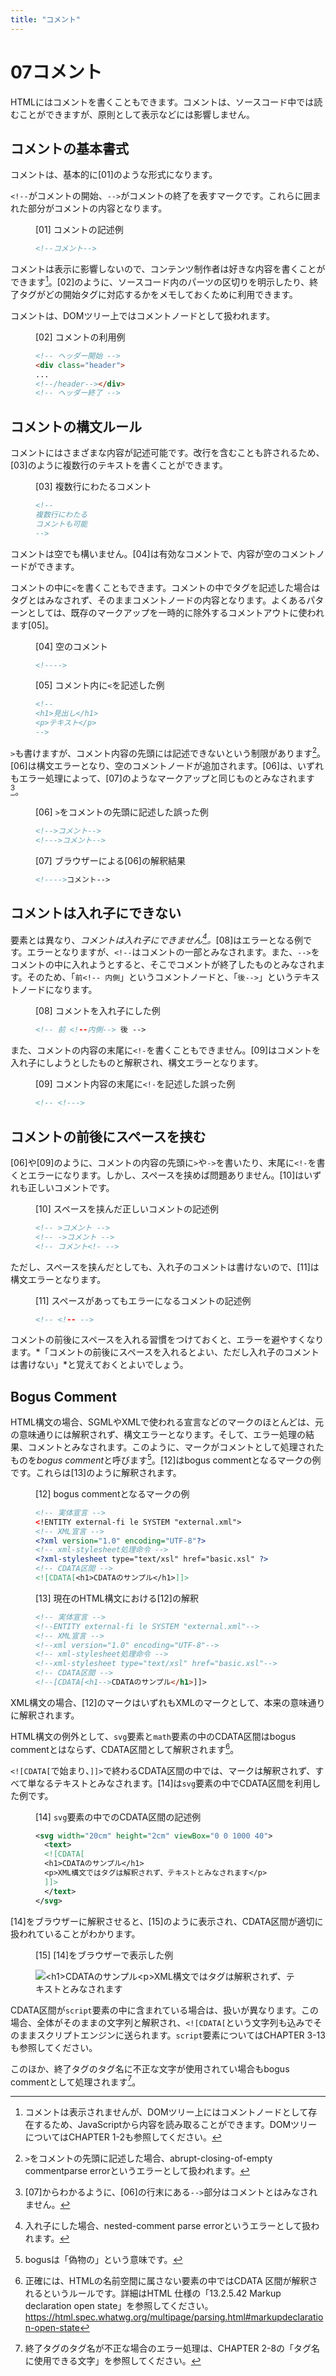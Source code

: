 ```yaml
---
title: "コメント"
---
```


# <span class="number">07</span>コメント

HTMLにはコメントを書くこともできます。コメントは、ソースコード中では読むことができますが、原則として表示などには影響しません。

## コメントの基本書式

コメントは、基本的に\[01]のような形式になります。

`<!--`がコメントの開始、`-->`がコメントの終了を表すマークです。これらに囲まれた部分がコメントの内容となります。

<figure>
<figcaption>[01] コメントの記述例</figcaption>

```html
<!--コメント-->
```

</figure>

コメントは表示に影響しないので、コンテンツ制作者は好きな内容を書くことができます[^1]。\[02]のように、ソースコード内のパーツの区切りを明示したり、終了タグがどの開始タグに対応するかをメモしておくために利用できます。

コメントは、DOMツリー上ではコメントノードとして扱われます。

[^1]: コメントは表示されませんが、DOMツリー上にはコメントノードとして存在するため、JavaScriptから内容を読み取ることができます。DOMツリーについてはCHAPTER 1-2も参照してください。

<figure>
<figcaption>[02] コメントの利用例</figcaption>

```html
<!-- ヘッダー開始 --> 
<div class="header"> 
... 
<!--/header--></div> 
<!-- ヘッダー終了 --> 
```

</figure>

## コメントの構文ルール

コメントにはさまざまな内容が記述可能です。改行を含むことも許されるため、\[03]のように複数行のテキストを書くことができます。

<figure>
<figcaption>[03] 複数行にわたるコメント</figcaption>

```html
<!--
複数行にわたる 
コメントも可能 
-->
```

</figure>

コメントは空でも構いません。\[04]は有効なコメントで、内容が空のコメントノードができます。

コメントの中に`<`を書くこともできます。コメントの中でタグを記述した場合はタグとはみなされず、そのままコメントノードの内容となります。よくあるパターンとしては、既存のマークアップを一時的に除外するコメントアウトに使われます\[05]。

<figure>
<figcaption>[04] 空のコメント</figcaption>

```html
<!---->
```

</figure>

<figure>
<figcaption>[05] コメント内に<code>&lt;</code>を記述した例</figcaption>

```html
<!--
<h1>見出し</h1>
<p>テキスト</p>
-->
```

</figure>

`>`も書けますが、コメント内容の先頭には記述できないという制限があります[^2]。\[06]は構文エラーとなり、空のコメントノードが追加されます。\[06]は、いずれもエラー処理によって、\[07]のようなマークアップと同じものとみなされます[^3]。

[^2]: `>`をコメントの先頭に記述した場合、abrupt-closing-of-empty commentparse errorというエラーとして扱われます。

[^3]: \[07]からわかるように、\[06]の行末にある`-->`部分はコメントとはみなされません。

<figure>
<figcaption>[06] <code>></code>をコメントの先頭に記述した誤った例</figcaption>

```html
<!-->コメント-->
<!--->コメント-->
```

</figure>

<figure>
<figcaption>[07] ブラウザーによる[06]の解釈結果</figcaption>

```html
<!---->コメント-->
```

</figure>

## コメントは入れ子にできない

要素とは異なり、*コメントは入れ子にできません[^4]。*\[08]はエラーとなる例です。エラーとなりますが、`<!--`はコメントの一部とみなされます。また、`-->`をコメントの中に入れようとすると、そこでコメントが終了したものとみなされます。そのため、「`前<!-- 内側`」というコメントノードと、「`後-->`」というテキストノードになります。

[^4]: 入れ子にした場合、nested-comment parse errorというエラーとして扱われます。

<figure>
<figcaption>[08] コメントを入れ子にした例</figcaption>

```html
<!-- 前 <!--内側--> 後 -->
```

</figure>

また、コメントの内容の末尾に`<!-`を書くこともできません。\[09]はコメントを入れ子にしようとしたものと解釈され、構文エラーとなります。

<figure>
<figcaption>[09] コメント内容の末尾に<code>&lt;!-</code>を記述した誤った例</figcaption>

```html
<!-- <!--->
```

</figure>

## コメントの前後にスペースを挟む

\[06]や\[09]のように、コメントの内容の先頭に`>`や`->`を書いたり、末尾に`<!-`を書くとエラーになります。しかし、スペースを挟めば問題ありません。\[10]はいずれも正しいコメントです。

<figure>
<figcaption>[10] スペースを挟んだ正しいコメントの記述例</figcaption>

```html
<!-- >コメント -->
<!-- ->コメント -->
<!-- コメント<!- -->
```

</figure>

ただし、スペースを挟んだとしても、入れ子のコメントは書けないので、\[11]は構文エラーとなります。

<figure>
<figcaption>[11] スペースがあってもエラーになるコメントの記述例</figcaption>

```html
<!-- <!-- -->
```

</figure>

コメントの前後にスペースを入れる習慣をつけておくと、エラーを避やすくなります。*「コメントの前後にスペースを入れるとよい、ただし入れ子のコメントは書けない」*と覚えておくとよいでしょう。

## Bogus Comment

HTML構文の場合、SGMLやXMLで使われる宣言などのマークのほとんどは、元の意味通りには解釈されず、構文エラーとなります。そして、エラー処理の結果、コメントとみなされます。このように、マークがコメントとして処理されたものを*bogus comment*と呼びます[^5]。\[12]はbogus commentとなるマークの例です。これらは\[13]のように解釈されます。

[^5]: bogusは「偽物の」という意味です。

<figure>
<figcaption>[12] bogus commentとなるマークの例</figcaption>

```xml
<!-- 実体宣言 -->
<!ENTITY external-fi le SYSTEM "external.xml">
<!-- XML宣言 -->
<?xml version="1.0" encoding="UTF-8"?>
<!-- xml-stylesheet処理命令 -->
<?xml-stylesheet type="text/xsl" href="basic.xsl" ?>
<!-- CDATA区間 -->
<![CDATA[<h1>CDATAのサンプル</h1>]]>
```

</figure>

<figure>
<figcaption>[13] 現在のHTML構文における[12]の解釈</figcaption>

```html
<!-- 実体宣言 -->
<!--ENTITY external-fi le SYSTEM "external.xml"-->
<!-- XML宣言 -->
<!--xml version="1.0" encoding="UTF-8"-->
<!-- xml-stylesheet処理命令 -->
<!--xml-stylesheet type="text/xsl" href="basic.xsl"-->
<!-- CDATA区間 -->
<!--[CDATA[<h1-->CDATAのサンプル</h1>]]>
```

</figure>

XML構文の場合、\[12]のマークはいずれもXMLのマークとして、本来の意味通りに解釈されます。

HTML構文の例外として、`svg`要素と`math`要素の中のCDATA区間はbogus commentとはならず、CDATA区間として解釈されます[^6]。

[^6]: 正確には、HTMLの名前空間に属さない要素の中ではCDATA 区間が解釈されるというルールです。詳細はHTML 仕様の「13.2.5.42 Markup declaration open state」を参照してください。  
<https://html.spec.whatwg.org/multipage/parsing.html#markupdeclaration-open-state>

`<![CDATA[`で始まり、`]]>`で終わるCDATA区間の中では、マークは解釈されず、すべて単なるテキストとみなされます。\[14]は`svg`要素の中でCDATA区間を利用した例です。

<figure>
<figcaption>[14] <code>svg</code>要素の中でのCDATA区間の記述例</figcaption>

```xml
<svg width="20cm" height="2cm" viewBox="0 0 1000 40">
  <text> 
  <![CDATA[
  <h1>CDATAのサンプル</h1>
  <p>XML構文ではタグは解釈されず、テキストとみなされます</p>
  ]]> 
  </text> 
</svg>
```

</figure>

\[14]をブラウザーに解釈させると、\[15]のように表示され、CDATA区間が適切に扱われていることがわかります。

<figure>
<figcaption>[15] [14]をブラウザーで表示した例</figcaption>

![&lt;h1>CDATAのサンプル</h1>&lt;p>XML構文ではタグは解釈されず、テキストとみなされます</p>]()

</figure>

CDATA区間が`script`要素の中に含まれている場合は、扱いが異なります。この場合、全体がそのままの文字列と解釈され、`<![CDATA[`という文字列も込みでそのままスクリプトエンジンに送られます。`script`要素についてはCHAPTER 3-13も参照してください。

このほか、終了タグのタグ名に不正な文字が使用されてい場合もbogus commentとして処理されます[^7]。

[^7]: 終了タグのタグ名が不正な場合のエラー処理は、CHAPTER 2-8の「タグ名に使用できる文字」を参照してください。
